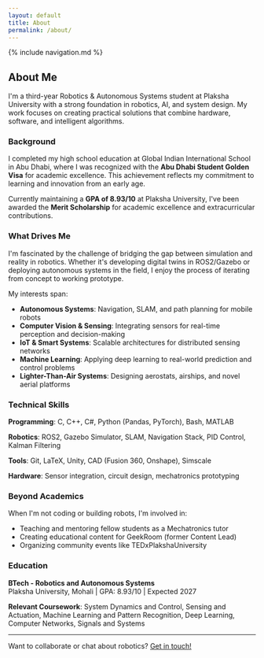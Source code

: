 ```yaml
---
layout: default
title: About
permalink: /about/
---
```


{% include navigation.md %}

## About Me

I'm a third-year Robotics & Autonomous Systems student at Plaksha University with a strong foundation in robotics, AI, and system design. My work focuses on creating practical solutions that combine hardware, software, and intelligent algorithms.

### Background

I completed my high school education at Global Indian International School in Abu Dhabi, where I was recognized with the **Abu Dhabi Student Golden Visa** for academic excellence. This achievement reflects my commitment to learning and innovation from an early age.

Currently maintaining a **GPA of 8.93/10** at Plaksha University, I've been awarded the **Merit Scholarship** for academic excellence and extracurricular contributions.

### What Drives Me

I'm fascinated by the challenge of bridging the gap between simulation and reality in robotics. Whether it's developing digital twins in ROS2/Gazebo or deploying autonomous systems in the field, I enjoy the process of iterating from concept to working prototype.

My interests span:
- **Autonomous Systems**: Navigation, SLAM, and path planning for mobile robots
- **Computer Vision & Sensing**: Integrating sensors for real-time perception and decision-making
- **IoT & Smart Systems**: Scalable architectures for distributed sensing networks
- **Machine Learning**: Applying deep learning to real-world prediction and control problems
- **Lighter-Than-Air Systems**: Designing aerostats, airships, and novel aerial platforms

### Technical Skills

**Programming**: C, C++, C#, Python (Pandas, PyTorch), Bash, MATLAB

**Robotics**: ROS2, Gazebo Simulator, SLAM, Navigation Stack, PID Control, Kalman Filtering

**Tools**: Git, LaTeX, Unity, CAD (Fusion 360, Onshape), Simscale

**Hardware**: Sensor integration, circuit design, mechatronics prototyping

### Beyond Academics

When I'm not coding or building robots, I'm involved in:
- Teaching and mentoring fellow students as a Mechatronics tutor
- Creating educational content for GeekRoom (former Content Lead)
- Organizing community events like TEDxPlakshaUniversity

### Education

**BTech - Robotics and Autonomous Systems**  
Plaksha University, Mohali | GPA: 8.93/10 | Expected 2027

**Relevant Coursework**: System Dynamics and Control, Sensing and Actuation, Machine Learning and Pattern Recognition, Deep Learning, Computer Networks, Signals and Systems

---

Want to collaborate or chat about robotics? [Get in touch!](/contact/)